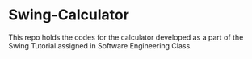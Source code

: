 # Swing-Calculator

This repo holds the codes for the calculator developed as a part of the Swing Tutorial assigned in Software Engineering Class.